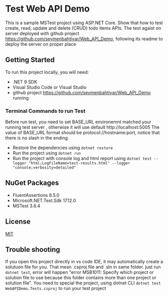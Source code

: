 

# Test Web API Demo

This is a sample MSTest project using ASP.NET Core. Show that how to test create, read, update and delete (CRUD) todo items APIs. The test agaist on server deployed with github project https://github.com/seymenbahtiyar/Web_API_Demo, following its readme to deploy the server on proper place

## Getting Started

To run this project locally, you will need:

- .NET 9 SDK
- Visual Studio Code or Visual Studio 
- github project https://github.com/seymenbahtiyar/Web_API_Demo running

### Terminal Commands to run Test

Before run test, you need to set BASE_URL environemnt matched your running test server , otherwise it will use default http://localhost:5005
The value of BASE_URL format should be protocol://hostname:port, notice that there is no slash in the ending. 

- Restore the dependencies using `dotnet restore`
- Run the project using `dotnet run`
- Run the project with console log and html report using `dotnet test --logger "html;LogFileName=test-results.html" --logger "console;verbosity=detailed"`


## NuGet Packages

- FluentAssertions            8.5.0      
- Microsoft.NET.Test.Sdk      17.12.0      
- MSTest                      3.6.4            


## License

[MIT](https://github.com/Sunny1861/api_auto_demo/blob/main/LICENSE)

## Trouble shooting

If you open this project directly in vs code IDE, it may automatically create a solutuon file for you. That mean .csproj file and .sln in same folder. just run `dotnet test`, error will happen "error MSB1011: Specify which project or solution file to use because this folder contains more than one project or solution file".  You need to special the project, using dotnet CLI `dotnet test WebAPIDemo.Tests.csproj` to run your test project


